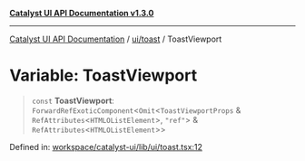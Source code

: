 [**Catalyst UI API Documentation v1.3.0**](../../../README.md)

---

[Catalyst UI API Documentation](../../../README.md) / [ui/toast](../README.md) / ToastViewport

# Variable: ToastViewport

> `const` **ToastViewport**: `ForwardRefExoticComponent`\<`Omit`\<`ToastViewportProps` & `RefAttributes`\<`HTMLOListElement`\>, `"ref"`\> & `RefAttributes`\<`HTMLOListElement`\>\>

Defined in: [workspace/catalyst-ui/lib/ui/toast.tsx:12](https://github.com/TheBranchDriftCatalyst/catalyst-ui/blob/main/lib/ui/toast.tsx#L12)
